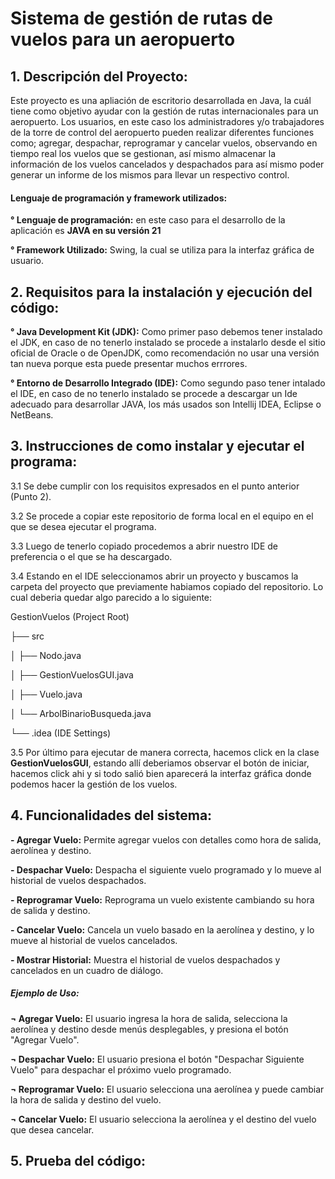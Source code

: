 # **Sistema de gestión de rutas de vuelos para un aeropuerto**

## 1. **Descripción del Proyecto:**

Este proyecto es una apliación de escritorio desarrollada en Java, la cuál tiene como objetivo
ayudar con la gestión de rutas internacionales para un aeropuerto. Los usuarios, en este caso los
administradores y/o trabajadores de la torre de control del aeropuerto pueden realizar diferentes funciones como;
agregar, despachar, reprogramar y cancelar vuelos, observando en tiempo real los vuelos que se gestionan, así mismo
almacenar la información de los vuelos cancelados y
despachados para así mismo poder generar un informe de los mismos para llevar un respectivo control.

#### **Lenguaje de programación y framework utilizados:**

**° Lenguaje de programación:** en este caso para el desarrollo de la aplicación es **JAVA en su versión 21**

**° Framework Utilizado:** Swing, la cual se utiliza para la interfaz gráfica de usuario.

## 2. **Requisitos para la instalación y ejecución del código:**

**° Java Development Kit (JDK):** Como primer paso debemos tener instalado el JDK, en caso de no tenerlo instalado
se procede a instalarlo desde el sitio oficial de Oracle o de OpenJDK, como recomendación no usar una versión
tan nueva porque esta puede presentar muchos errrores.

**° Entorno de Desarrollo Integrado (IDE):** Como segundo paso tener intalado el IDE, en caso de no tenerlo
instalado se procede a descargar un Ide adecuado para desarrollar JAVA, los más usados son Intellij IDEA, Eclipse o
NetBeans.

## 3. **Instrucciones de como instalar y ejecutar el programa:**

3.1 Se debe cumplir con los requisitos expresados en el punto anterior (Punto 2).

3.2 Se procede a copiar este repositorio de forma local en el equipo en el que se desea ejecutar el programa.

3.3 Luego de tenerlo copiado procedemos a abrir nuestro IDE de preferencia o el
que se ha descargado.

3.4 Estando en el IDE seleccionamos abrir un proyecto y buscamos la carpeta del proyecto que
previamente habiamos copiado del repositorio. Lo cual deberia quedar algo parecido a lo siguiente:

GestionVuelos (Project Root)

├── src

│ ├── Nodo.java

│ ├── GestionVuelosGUI.java

│ ├── Vuelo.java

│ └── ArbolBinarioBusqueda.java

└── .idea (IDE Settings)

3.5 Por último para ejecutar de manera correcta, hacemos click en la clase **GestionVuelosGUI**, estando allí deberiamos
observar el botón de iniciar, hacemos click ahi y si todo salió bien aparecerá la interfaz gráfica donde podemos hacer
la gestión de los vuelos.

## 4. **Funcionalidades del sistema:**

**- Agregar Vuelo:** Permite agregar vuelos con detalles como hora de salida, aerolínea y destino.

**- Despachar Vuelo:** Despacha el siguiente vuelo programado y lo mueve al historial de vuelos despachados.

**- Reprogramar Vuelo:** Reprograma un vuelo existente cambiando su hora de salida y destino.

**- Cancelar Vuelo:** Cancela un vuelo basado en la aerolínea y destino, y lo mueve al historial de vuelos cancelados.

**- Mostrar Historial:** Muestra el historial de vuelos despachados y cancelados en un cuadro de diálogo.

##### **Ejemplo de Uso:**

**¬ Agregar Vuelo:** El usuario ingresa la hora de salida, selecciona la aerolínea y destino desde menús desplegables, y
presiona el botón "Agregar Vuelo".

**¬ Despachar Vuelo:** El usuario presiona el botón "Despachar Siguiente Vuelo" para despachar el próximo vuelo
programado.

**¬ Reprogramar Vuelo:** El usuario selecciona una aerolínea y puede cambiar la hora de salida y destino del vuelo.

**¬ Cancelar Vuelo:** El usuario selecciona la aerolínea y el destino del vuelo que desea cancelar.

## 5. **Prueba del código:**
